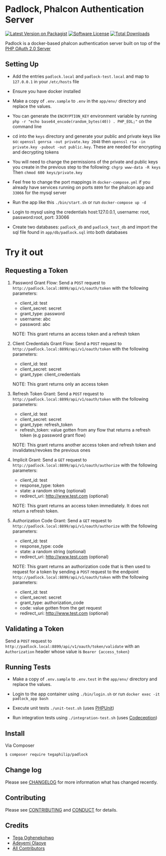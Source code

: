 # Padlock, Phalcon Authentication Server

[![Latest Version on Packagist][ico-version]][link-packagist]
[![Software License][ico-license]](LICENSE.md)
[![Total Downloads][ico-downloads]][link-downloads]

Padlock is a docker-based phalcon authentication server built on top of the [PHP OAuth 2.0 Server](https://github.com/thephpleague/oauth2-server) 

Setting Up
------------
* Add the entries `padlock.local` and `padlock-test.local` and map to `127.0.0.1` in your `/etc/hosts` file

* Ensure you have docker installed

* Make a copy of `.env.sample` to `.env` in the `app/env/` directory and replace the values.

* You can generate the `ENCRYPTION_KEY` environment variable by running 
`php -r "echo base64_encode(random_bytes(40)) . PHP_EOL;"` on the command line

* cd into the `keys` directory and generate your public and private keys like so: `openssl genrsa -out private.key 2048` 
then  `openssl rsa -in private.key -pubout -out public.key`. These are needed for encrypting and decrypting tokens

* You will need to change the permissions of the private and public keys you create in the previous step to the following:
    ``` chgrp www-data -R keys ``` Then ``` chmod 600 keys/private.key ```

* Feel free to change the port mappings in `docker-compose.yml` if you already have services running on ports `8899` for
the phalcon app and `33066` for the mysql server

* Run the app like this `./bin/start.sh` or run `docker-compose up -d`

* Login to mysql using the credentials host:127.0.0.1, username: root, password:root, port: 33066

* Create two databases: `padlock_db` and `padlock_test_db` and import the sql file found in `app/db/padlock.sql` into 
both databases

Try it out
==========

Requesting a Token
------------------

1. Password Grant Flow: Send a `POST` request to `http://padlock.local:8899/api/v1/oauth/token` with the following parameters:
    - client_id: test
    - client_secret: secret
    - grant_type: password
    - username: abc
    - password: abc
    
    NOTE: This grant returns an access token and a refresh token
    
2. Client Credentials Grant Flow: Send a `POST` request to `http://padlock.local:8899/api/v1/oauth/token` with the following parameters:
    - client_id: test
    - client_secret: secret
    - grant_type: client_credentials
    
    NOTE: This grant returns only an access token

3. Refresh Token Grant: Send a `POST` request to `http://padlock.local:8899/api/v1/oauth/token` with the following parameters:
    - client_id: test
    - client_secret: secret
    - grant_type: refresh_token
    - refresh_token: value gotten from any flow that returns a refresh token (e.g password grant flow)
    
    NOTE: This grant returns another access token and refresh token and invalidates/revokes the previous ones
    
4. Implicit Grant: Send a `GET` request to `http://padlock.local:8899/api/v1/oauth/authorize` with the following parameters:
    - client_id: test
    - response_type: token
    - state: a random string (optional)
    - redirect_uri: http://www.test.com (optional)
    
    NOTE: This grant returns an access token immediately. It does not return a refresh token. 
    
5. Authorization Code Grant: Send a `GET` request to `http://padlock.local:8899/api/v1/oauth/authorize` with the following parameters:
    - client_id: test
    - response_type: code
    - state: a random string (optional)
    - redirect_uri: http://www.test.com (optional)
    
    NOTE: This grant returns an authorization code that is then used to request for a token by sending a `POST`
    request to the endpoint `http://padlock.local:8899/api/v1/oauth/token` with the following parameters:
    - client_id: test
    - client_secret: secret
    - grant_type: authorization_code
    - code: value gotten from the get request
    - redirect_uri: http://www.test.com (optional)
    
Validating a Token
------------------
Send a `POST` request to `http://padlock.local:8899/api/v1/oauth/token/validate` with an `Authorization` header whose value is
`Bearer {access_token}`
  

Running Tests
-------------

* Make a copy of `.env.sample` to `.env.test` in the `app/env/` directory and replace the values.

* Login to the app container using `./bin/login.sh` or run `docker exec -it padlock_app bash`

* Execute unit tests  `./unit-test.sh` (uses [PHPUnit](https://phpunit.de/))

* Run integration tests using `./integration-test.sh` (uses [Codeception](https://codeception.com/)) 

## Install

Via Composer

``` bash
$ composer require tegaphilip/padlock
```

## Change log

Please see [CHANGELOG](CHANGELOG.md) for more information what has changed recently.


## Contributing

Please see [CONTRIBUTING](CONTRIBUTING.md) and [CONDUCT](CONDUCT.md) for details.

## Credits

- [Tega Oghenekohwo](https://github.com/tegaphilip)
- [Adeyemi Olaoye](https://github.com/yemexx1)
- [All Contributors][link-contributors]


[ico-version]: https://img.shields.io/packagist/v/tegaphilip/padlock.svg?style=flat-square
[ico-license]: https://img.shields.io/badge/license-MIT-brightgreen.svg?style=flat-square
[ico-downloads]: https://img.shields.io/packagist/dt/tegaphilip/padlock.svg?style=flat-square

[link-packagist]: https://packagist.org/packages/tegaphilip/padlock
[link-code-quality]: https://scrutinizer-ci.com/g/tegaphilip/padlock
[link-downloads]: https://packagist.org/packages/tegaphilip/padlock/stats
[link-contributors]: ../../contributors



